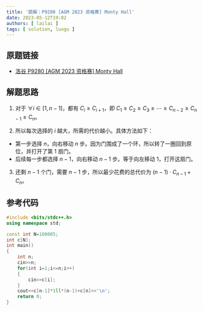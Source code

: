 ```yaml
---
title: '题解：P9280 [AGM 2023 资格赛] Monty Hall'
date: 2023-05-12T19:02
authors: [ lailai ]
tags: [ solution, luogu ]
---
```


## 原题链接

- [洛谷 P9280 [AGM 2023 资格赛] Monty Hall](https://www.luogu.com.cn/problem/P9280)

<!-- truncate -->

## 解题思路

1. 对于 $\forall i\in[1,n-1]$，都有 $C_i\ge C_{i+1}$，即 $C_1\ge C_2\ge C_3\ge\cdots\ge C_{n-2} \ge C_{n-1}\ge C_n$。

2. 所以每次选择的 $i$ 越大，所需的代价越小。具体方法如下：

- 第一步选择 $n$，向右移动 $n$ 步。因为门围成了一个环，所以转了一圈回到原位，并打开了第 $1$ 扇门。
- 后续每一步都选择 $n-1$，向右移动 $n-1$ 步。等于向左移动 $1$，打开这扇门。

3. 还剩 $n-1$ 个门，需要 $n-1$ 步，所以最少花费的总代价为 $(n-1)\cdot C_{n-1}+C_n$。

## 参考代码

```cpp
#include <bits/stdc++.h>
using namespace std;

const int N=100005;
int c[N];
int main()
{
	int n;
	cin>>n;
	for(int i=1;i<=n;i++)
	{
		cin>>c[i];
	}
	cout<<c[n-1]*1ll*(n-1)+c[n]<<'\n';
	return 0;
}
```
